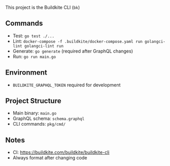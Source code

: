 This project is the Buildkite CLI (`bk`)

## Commands
- Test: `go test ./...`
- Lint: `docker-compose -f .buildkite/docker-compose.yaml run golangci-lint golangci-lint run`
- Generate: `go generate` (required after GraphQL changes)
- Run: `go run main.go`

## Environment
- `BUILDKITE_GRAPHQL_TOKEN` required for development

## Project Structure
- Main binary: `main.go`
- GraphQL schema: `schema.graphql`
- CLI commands: `pkg/cmd/`

## Notes
- CI: https://buildkite.com/buildkite/buildkite-cli
- Always format after changing code
